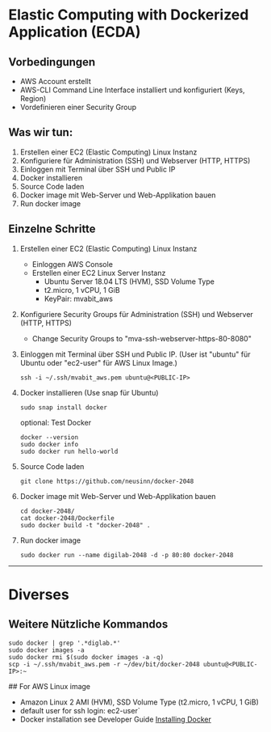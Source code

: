 # Elastic Computing with Dockerized Application (ECDA)

## Vorbedingungen
- AWS Account erstellt
- AWS-CLI Command Line Interface installiert und konfiguriert (Keys, Region)
- Vordefinieren einer Security Group

## Was wir tun:
1. Erstellen einer EC2 (Elastic Computing) Linux Instanz
2. Konfiguriere für Administration (SSH) und Webserver (HTTP, HTTPS)
3. Einloggen mit Terminal über SSH und Public IP
4. Docker installieren
5. Source Code laden
6. Docker image mit Web-Server und Web-Applikation bauen
7. Run docker image   

## Einzelne Schritte 
1. Erstellen einer EC2 (Elastic Computing) Linux Instanz
   -  Einloggen AWS Console
   -  Erstellen einer EC2 Linux Server Instanz
      - Ubuntu Server 18.04 LTS (HVM), SSD Volume Type
      - t2.micro, 1 vCPU, 1 GiB
      - KeyPair: mvabit_aws 

2. Konfiguriere Security Groups für Administration (SSH) und Webserver (HTTP, HTTPS)
   - Change Security Groups to "mva-ssh-webserver-https-80-8080"

3. Einloggen mit Terminal über SSH und Public IP. 
(User ist "ubuntu" für Ubuntu oder "ec2-user" für AWS Linux Image.) 
    ```
    ssh -i ~/.ssh/mvabit_aws.pem ubuntu@<PUBLIC-IP>
    ```

4. Docker installieren (Use snap für Ubuntu)
    ```
    sudo snap install docker
    ```
    
    optional: Test Docker    
    ```
    docker --version
    sudo docker info
    sudo docker run hello-world
    ```
   
5. Source Code laden
    ```
    git clone https://github.com/neusinn/docker-2048
    ```
   
6. Docker image mit Web-Server und Web-Applikation bauen
    ```
    cd docker-2048/
    cat docker-2048/Dockerfile
    sudo docker build -t "docker-2048" .
    ```
   
7. Run docker image
    ```
    sudo docker run --name digilab-2048 -d -p 80:80 docker-2048
   ```

---
# Diverses
## Weitere Nützliche Kommandos
```
sudo docker | grep '.*diglab.*'
sudo docker images -a
sudo docker rmi $(sudo docker images -a -q)
scp -i ~/.ssh/mvabit_aws.pem -r ~/dev/bit/docker-2048 ubuntu@<PUBLIC-IP>:~
```

## For AWS Linux image
- Amazon Linux 2 AMI (HVM), SSD Volume Type (t2.micro, 1 vCPU, 1 GiB)
- default user for ssh login: ec2-user`
- Docker installation see Developer Guide [Installing Docker](https://docs.aws.amazon.com/AmazonECS/latest/developerguide/docker-basics.html)
       
